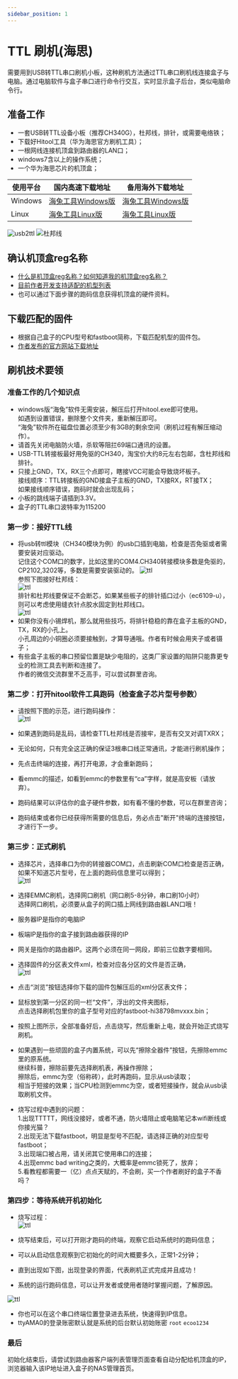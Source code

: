 ```yaml
---
sidebar_position: 1
---
```


# TTL 刷机(海思)

需要用到USB转TTL串口刷机小板，这种刷机方法通过TTL串口刷机线连接盒子与电脑。通过电脑软件与盒子串口进行命令行交互，实时显示盒子后台，类似电脑命令行。

## 准备工作

- 一套USB转TTL设备小板（推荐CH340G），杜邦线，排针，或需要电络铁；
- 下载好Hitool工具（华为海思官方刷机工具）；
- 一根网线连接机顶盒到路由器的LAN口；
- windows7含以上的操作系统；
- 一个华为海思芯片的机顶盒；

| 使用平台            | 国内高速下载地址        | 备用海外下载地址 | 
| ------------------ | --------------------- | ----------------- | 
| Windows    | [海兔工具Windows版](https://node2.histb.com/update/soft_init/hitool/HiTool-windows.7z)	 |	[海兔工具Windows版](https://node2.histb.com/update/soft_init/hitool/HiTool-windows.7z)   | 
| Linux      | [海兔工具Linux版](https://node2.histb.com/update/soft_init/hitool/hitool_linux.tar.gz)| [海兔工具Linux版](https://node2.histb.com/update/soft_init/hitool/hitool_linux.tar.gz)| 

![usb2ttl](/img/ch340.png) ![杜邦线](/img/hitool-ttl-line.png)

## 确认机顶盒reg名称

- [什么是机顶盒reg名称？如何知道我的机顶盒reg名称？](https://www.ecoo.top/getreg.html)
- [目前作者开发支持适配的机型列表](/devices)
- 也可以通过下面步骤的跑码信息获得机顶盒的硬件资料。

## 下载匹配的固件

- 根据自己盒子的CPU型号和fastboot简称，下载匹配机型的固件包。
- [作者发布的官方网站下载地址](/download)

## 刷机技术要领

### 准备工作的几个知识点
- windows版“海兔”软件无需安装，解压后打开hitool.exe即可使用。  
如遇到设置错误，删除整个文件夹，重新解压即可。  
“海兔”软件所在磁盘位置必须至少有3GB的剩余空间（刷机过程有解压缩动作）。
- 请首先关闭电脑防火墙，杀软等阻拦69端口通讯的设置。
- USB-TTL转接板最好用免驱的CH340，淘宝价大约8元左右包邮，含杜邦线和排针。
- 只接上GND，TX，RX三个点即可，瞎接VCC可能会导致烧坏板子。  
接线顺序：TTL转接板的GND接盒子主板的GND，TX接RX，RT接TX；  
如果接线顺序错误，跑码时就会出现乱码；  
- 小板的跳线端子请插到3.3V。
- 盒子的TTL串口波特率为115200

### 第一步：接好TTL线

- 将usb转ttl模块（CH340模块为例）的usb口插到电脑，检查是否免驱或者需要安装对应驱动。  
记住这个COM口的数字，比如这里的COM4.CH340转接模块多数是免驱的，CP2102,3202等，多数是需要安装驱动的。
![ttl](pic/29631852.jpg)  
参照下图接好杜邦线：  
![ttl](pic/ttl3.jpg)  
排针和杜邦线要保证不会断芯，如果某些板子的排针插口过小（ec6109-u），则可以考虑使用缝衣针点胶水固定到杜邦线口。  
![ttl](pic/6109uttl.jpg)  
- 如果你没有小锡焊机，那么就用些技巧，将排针稳稳的靠在盒子主板的GND，TX，RX的小孔上。  
小孔周边的小铜圈必须要接触到，才算导通哦。作者有时候会用夹子或者镊子；  
- 有些盒子主板的串口预留位置是缺少电阻的，这类厂家设置的陷阱只能靠更专业的检测工具去判断和连接了。  
作者的微信交流群里不乏高手，可以尝试群里咨询。

### 第二步：打开hitool软件工具跑码（检查盒子芯片型号参数）
- 请按照下图的示范，进行跑码操作：  
![ttl](pic/hitool-run-reg.png)  

- 如果遇到跑码是乱码，请检查TTL杜邦线是否接牢，是否有交叉对调TXRX；
- 无论如何，只有完全这正确的保证3根串口线正常通讯，才能进行刷机操作；
- 先点击终端的连接，再打开电源，才会重新跑码；
- 看emmc的描述，如看到emmc的参数里有“ca”字样，就是高安板（请放弃）。
- 跑码结果可以评估你的盒子硬件参数，如有看不懂的参数，可以在群里咨询；
- 跑码结束或者你已经获得所需要的信息后，务必点击"断开"终端的连接按钮，才进行下一步。

### 第三步：正式刷机

- 选择芯片，选择串口为你的转接器COM口，点击刷新COM口检查是否正确，  
如果不知道芯片型号，在上面的跑码信息里可以得到；  
![ttl](pic/hitool-chip.png)  

- 选择EMMC刷机，选择网口刷机（网口刷5-8分钟，串口刷10小时）  
选择网口刷机，必须要从盒子的网口插上网线到路由器LAN口哦！

- 服务器IP是指你的电脑IP
- 板端IP是指你的盒子接到路由器获得的IP
- 网关是指你的路由器IP。这两个必须在同一网段，即前三位数字要相同。
- 选择固件的分区表文件xml，检查对应各分区的文件是否正确，  
![ttl](pic/hitool-flash.png)  

- 点击“浏览”按钮选择你下载的固件包解压后的xml分区表文件；
- 鼠标放到第一分区的同一栏“文件”，浮出的文件夹图标，  
点击选择刷机包里你的盒子型号对应的fastboot-hi38798mvxxx.bin；
- 按照上图所示，全部准备好后，点击烧写，然后重新上电，就会开始正式烧写刷机。
- 如果遇到一些顽固的盒子内置系统，可以先“擦除全器件”按钮，先擦除emmc里的原系统。  
继续科普，擦除前要先选择刷机表，再操作擦除；  
擦除后，emmc为空（俗称砖），此时再跑码，显示从usb读取；  
相当于短接的效果；当CPU检测到emmc为空，或者短接操作，就会从usb读取刷机文件。  
- 烧写过程中遇到的问题：  
1.出现TTTTT，网线没接好，或者不通，防火墙阻止或电脑笔记本wifi断线或你接光猫？  
2.出现无法下载fastboot，明显是型号不匹配，请选择正确的对应型号fastboot；  
3.出现端口被占用，请关闭其它使用串口的连接；  
4.出现emmc bad writing之类的，大概率是emmc锁死了，放弃；  
5.看教程都需要一（亿）点点天赋的，不会刷，买一个作者刷好的盒子不香吗？  

### 第四步：等待系统开机初始化

- 烧写过程：  
![ttl](pic/hitool-flashing2.png)  

- 烧写结束后，可以打开刚才跑码的终端，观察它启动系统时的跑码信息；
- 可以从启动信息观察到它初始化的时间大概要多久，正常1-2分钟；
- 直到出现如下图，出现登录的界面，代表刷机正式完成并且成功！
- 系统的运行跑码信息，可以让开发者或使用者随时掌握问题，了解原因。

![ttl](pic/1700900119619.jpg)   

- 你也可以在这个串口终端位置登录进去系统，快速得到IP信息。
- ttyAMA0的登录账密默认就是系统的后台默认初始账密 ```root``` ```ecoo1234```

### 最后

初始化结束后，请尝试到路由器客户端列表管理页面查看自动分配给机顶盒的IP，浏览器输入该IP地址进入盒子的NAS管理首页。
